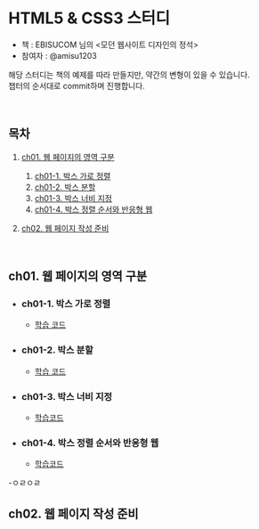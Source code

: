 # HTML5 & CSS3 스터디
- 책 : EBISUCOM 님의 &lt;모던 웹사이트 디자인의 정석>
- 참여자 : @amisu1203

해당 스터디는 책의 예제를 따라 만들지만, 약간의 변형이 있을 수 있습니다.<br>
챕터의 순서대로 commit하며 진행합니다.

<br>

## 목차

1. [ch01. 웹 페이지의 영역 구분](#ch01-웹-페이지의-영역-구분)
    1.  [ch01-1. 박스 가로 정렬](#ch01-1--박스-가로-정렬)
    2.  [ch01-2. 박스 분할](#ch01-2--박스-분할)
    3.  [ch01-3. 박스 너비 지정](#ch01-3--박스-너비-지정)
    4.  [ch01-4. 박스 정렬 순서와 반응형 웹](#ch01-4--박스-정렬-순서와-반응형-웹)

3. [ch02. 웹 페이지 작성 준비](#ch02-웹-페이지-작성-준비)

<br>



## ch01. 웹 페이지의 영역 구분

  
  - ### ch01-1. 박스 가로 정렬
    
    - [학습 코드](https://github.com/amisu1203/-study-html-css/tree/main/ch01/1-1.%EB%B0%95%EC%8A%A4%EA%B0%80%EB%A1%9C%EC%A0%95%EB%A0%AC)

  
  - ### ch01-2. 박스 분할

    - [학습 코드](https://github.com/amisu1203/-study-html-css/tree/main/ch01/1-2.%EB%B0%95%EC%8A%A4%EB%B6%84%ED%95%A0)


  - ### ch01-3. 박스 너비 지정

    - [학습코드](https://github.com/amisu1203/-study-html-css/tree/main/ch01/1-3.%EB%B0%95%EC%8A%A4%EB%84%88%EB%B9%84%EC%A7%80%EC%A0%95)


  - ### ch01-4. 박스 정렬 순서와 반응형 웹

    - [학습코드](https://github.com/amisu1203/study-HTML5-CSS3/tree/main/ch01/1-4.%EB%B0%95%EC%8A%A4%20%EC%A0%95%EB%A0%AC%20%EC%88%9C%EC%84%9C%20%EC%A7%80%EC%A0%95)

 -ㅇㄹㅇㄹ


## ch02. 웹 페이지 작성 준비
